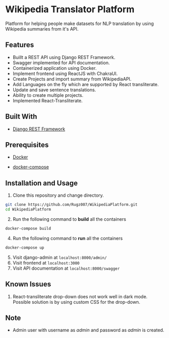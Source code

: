 
# Wikipedia Translator Platform
Platform for helping people make datasets for NLP translation by using Wikipedia summaries from it's API.

## Features

 - Buillt a REST API using Django REST Framework.
 - Swagger implemented for API documentation.
 - Containerized application using Docker.
 - Implement frontend using ReactJS with ChakraUI.
 - Create Projects and import summary from WikipediaAPI.
 - Add Languages on the fly which are supported by React transliterate.
 - Update and save sentence translations.
 - Ability to create multiple projects.
 - Implemented React-Transliterate.

## Built With

- [Django REST Framework](https://www.django-rest-framework.org)

## Prerequisites
- [Docker](https://docs.docker.com/get-docker/)

- [docker-compose](https://docs.docker.com/compose/install/)

## Installation and Usage

1. Clone this repository and change directory.

```bash
git clone https://github.com/Rugz007/WikipediaPlatform.git
cd WikipediaPlatform
```
2. Run the following command to **build** all the containers
```bash
docker-compose build
```
4. Run the following command to **run** all the containers

```bash
docker-compose up
```

5. Visit django-admin at ```localhost:8000/admin/```
6. Visit frontend at ```localhost:3000```
7. Visit API documentation at ```localhost:8000/swagger```

## Known Issues
1. React-transliterate drop-down does not work well in dark mode. Possible solution is by using custom CSS for the drop-down.

## Note
- Admin user with username as *admin* and password as *admin* is created.
